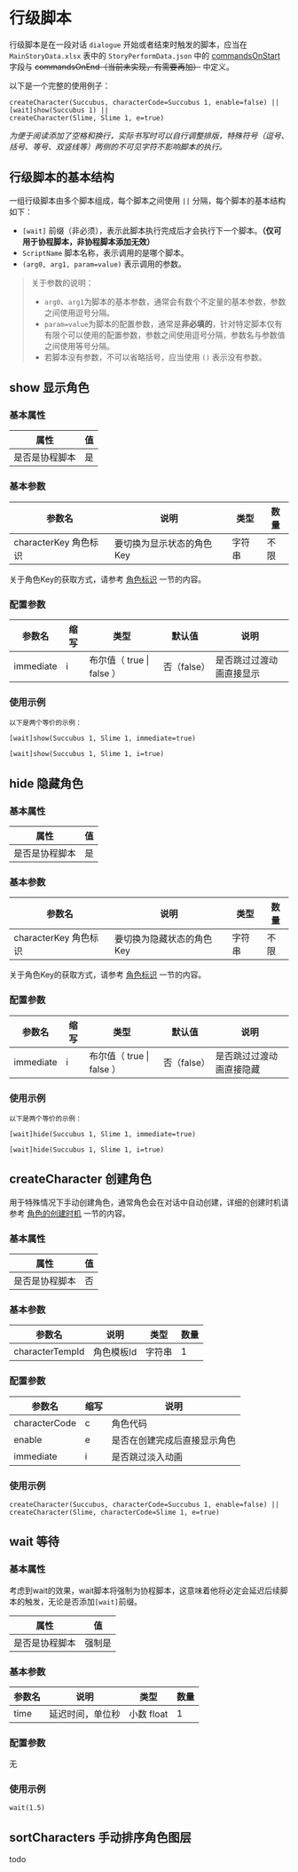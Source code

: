 # 行级脚本

行级脚本是在一段对话 `dialogue` 开始或者结束时触发的脚本，应当在 `MainStoryData.xlsx` 表中的 `StoryPerformData.json` 中的 [commandsOnStart](../tables/story-dialogue#commandsonstart-起始执行脚本) 字段与 <s>commandsOnEnd（当前未实现，有需要再加）</s> 中定义。

以下是一个完整的使用例子：

```text
createCharacter(Succubus, characterCode=Succubus 1, enable=false) ||
[wait]show(Succubus 1) ||
createCharacter(Slime, Slime 1, e=true)
```

*为便于阅读添加了空格和换行，实际书写时可以自行调整排版，特殊符号（逗号、括号、等号、双竖线等）两侧的不可见字符不影响脚本的执行。*

## 行级脚本的基本结构

一组行级脚本由多个脚本组成，每个脚本之间使用 `||` 分隔，每个脚本的基本结构如下：

- `[wait]` 前缀（非必须），表示此脚本执行完成后才会执行下一个脚本。**（仅可用于协程脚本，非协程脚本添加无效）**
- `ScriptName` 脚本名称，表示调用的是哪个脚本。
- `(arg0, arg1, param=value)` 表示调用的参数。
> 关于参数的说明：
> - `arg0`、`arg1`为脚本的基本参数，通常会有数个不定量的基本参数，参数之间使用逗号分隔。
> - `param=value`为脚本的配置参数，通常是**非必填的**，针对特定脚本仅有有限个可以使用的配置参数，参数之间使用逗号分隔，参数名与参数值之间使用等号分隔。
> - 若脚本没有参数，不可以省略括号，应当使用 `()` 表示没有参数。

## show 显示角色


### 基本属性

| 属性      | 值 |
|---------|---|
| 是否是协程脚本 | 是 |

### 基本参数

| 参数名               | 说明             | 类型  | 数量 |
|-------------------|----------------|-----|----|
| characterKey 角色标识 | 要切换为显示状态的角色Key | 字符串 | 不限 |

关于角色Key的获取方式，请参考 [角色标识](../system/character-key) 一节的内容。

### 配置参数

| 参数名       | 缩写 | 类型                   | 默认值      | 说明           |
|-----------|----|----------------------|----------|--------------|
| immediate | i  | 布尔值（ true \| false ） | 否（false） | 是否跳过过渡动画直接显示 |

### 使用示例

```text
以下是两个等价的示例：

[wait]show(Succubus 1, Slime 1, immediate=true)

[wait]show(Succubus 1, Slime 1, i=true)
```

## hide 隐藏角色

### 基本属性

| 属性      | 值 |
|---------|---|
| 是否是协程脚本 | 是 |

### 基本参数

| 参数名               | 说明             | 类型  | 数量 |
|-------------------|----------------|-----|----|
| characterKey 角色标识 | 要切换为隐藏状态的角色Key | 字符串 | 不限 |

关于角色Key的获取方式，请参考 [角色标识](../system/character-key) 一节的内容。

### 配置参数

| 参数名       | 缩写 | 类型                   | 默认值      | 说明           |
|-----------|----|----------------------|----------|--------------|
| immediate | i  | 布尔值（ true \| false ） | 否（false） | 是否跳过过渡动画直接隐藏 |

### 使用示例

```text
以下是两个等价的示例：

[wait]hide(Succubus 1, Slime 1, immediate=true)

[wait]hide(Succubus 1, Slime 1, i=true)
```

## createCharacter 创建角色

用于特殊情况下手动创建角色，通常角色会在对话中自动创建，详细的创建时机请参考 [角色的创建时机](../system/character-key#角色的创建时机) 一节的内容。

### 基本属性

| 属性      | 值 |
|---------|---|
| 是否是协程脚本 | 否 |

### 基本参数

| 参数名             | 说明     | 类型  | 数量 |
|-----------------|--------|-----|----|
| characterTempId | 角色模板Id | 字符串 | 1  |

### 配置参数

| 参数名           | 缩写 | 说明             |
|---------------|----|----------------|
| characterCode | c  | 角色代码           |
| enable        | e  | 是否在创建完成后直接显示角色 |
| immediate     | i  | 是否跳过淡入动画       |

### 使用示例

```text
createCharacter(Succubus, characterCode=Succubus 1, enable=false) ||
createCharacter(Slime, characterCode=Slime 1, e=true)
```
## wait 等待

### 基本属性

考虑到wait的效果，wait脚本将强制为协程脚本，这意味着他将必定会延迟后续脚本的触发，无论是否添加`[wait]`前缀。

| 属性      | 值   |
|---------|-----|
| 是否是协程脚本 | 强制是 |

### 基本参数

| 参数名  | 说明       | 类型       | 数量 |
|------|----------|----------|----|
| time | 延迟时间，单位秒 | 小数 float | 1  |

### 配置参数

无

### 使用示例

```text
wait(1.5)
```


## sortCharacters 手动排序角色图层

todo